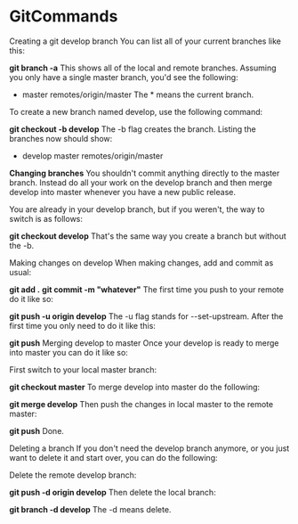 # GitCommands

Creating a git develop branch
You can list all of your current branches like this:

**git branch -a**
This shows all of the local and remote branches. Assuming you only have a single master branch, you'd see the following:

* master
  remotes/origin/master
The * means the current branch.

To create a new branch named develop, use the following command:

**git checkout -b develop**
The -b flag creates the branch. Listing the branches now should show:

* develop
  master
  remotes/origin/master
  
**Changing branches**
You shouldn't commit anything directly to the master branch. Instead do all your work on the develop branch and then merge develop into master whenever you have a new public release.

You are already in your develop branch, but if you weren't, the way to switch is as follows:

**git checkout develop**
That's the same way you create a branch but without the -b.

Making changes on develop
When making changes, add and commit as usual:

**git add .**
**git commit -m "whatever"**
The first time you push to your remote do it like so:

**git push -u origin develop**
The -u flag stands for --set-upstream. After the first time you only need to do it like this:

**git push**
Merging develop to master
Once your develop is ready to merge into master you can do it like so:

First switch to your local master branch:

**git checkout master**
To merge develop into master do the following:

**git merge develop**
Then push the changes in local master to the remote master:

**git push**
Done.

Deleting a branch
If you don't need the develop branch anymore, or you just want to delete it and start over, you can do the following:

Delete the remote develop branch:

**git push -d origin develop**
Then delete the local branch:

**git branch -d develop**
The -d means delete.

